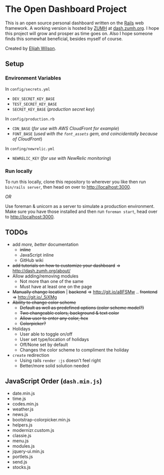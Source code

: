 # The Open Dashboard Project

This is an open source personal dashboard written on the [Rails](http://rubyonrails.org) web framework. A working version is hosted by [ZUMH](http://zumh.org) at [dash.zumh.org](http://dash.zumh.org). I hope this project will grow and prosper as time goes on. Also I hope someone finds this somewhat beneficial, besides myself of course.

Created by [Elijah Wilson](http://elijahwilson.me).

## Setup

### Environment Variables
In `config/secrets.yml`
- `DEV_SECRET_KEY_BASE`
- `TEST_SECRET_KEY_BASE`
- `SECRET_KEY_BASE` (_production secret key_)

In `config/production.rb`
- `CDN_BASE` (_for use with AWS CloudFront for example_)
- `FONT_BASE` (_used with the `font_assets` gem, and coincidentally because of CloudFront_)

In `confing/newrelic.yml`
- `NEWRELIC_KEY` (_for use with NewRelic monitoring_)

### Run locally

To run this locally, clone this repository to wherever you like then run `bin/rails server`, then head on over to [http://localhost:3000](http://localhost:3000).

_OR_

Use foreman & unicorn as a server to simulate a production environment. Make sure you have those installed and then run `foreman start`, head over to [http://localhost:3000](http://localhost:3000).

## TODOs
- add _more, better_ documentation
	- ~~inline~~
	- JavaScript inline
	- GitHub wiki
- ~~add tutorials on how to customize your dashboard~~ => http://dash.zumh.org/about/
- Allow adding/removing modules
	- Not more than one of the same
	- Must have at least one on the page
- ~~Manually change location~~ | ~~backend~~ => http://git.io/a8FSMw .. ~~frontend~~ => http://git.io/_5jXMg
- ~~Ability to change color scheme~~
	- ~~Default as well as predefined options (color scheme model?)~~
	- ~~Two changeable colors, background & text color~~
	- ~~Allow user to enter any color, hex~~
	- ~~Colorpicker?~~
- Holidays
	- User able to toggle on/off
	- User set type/location of holidays
	- Off/None set by default
	- Changes the color scheme to compliment the holiday
- `create` redirection
	- Using rails `render :js` doesn't feel right
	- Better/more solid solution needed

## JavaScript Order (`dash.min.js`)
- date.min.js
- time.js
- codes.min.js
- weather.js
- news.js
- bootstrap-colorpicker.min.js
- helpers.js
- modernizr.custom.js
- classie.js
- menu.js
- modules.js
- jquery-ui.min.js
- portlets.js
- send.js
- stocks.js